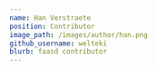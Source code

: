 ```yaml
---
name: Han Verstraete
position: Contributor
image_path: /images/author/han.png
github_username: welteki
blurb: faasd contributor
---
```

